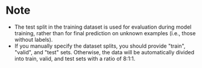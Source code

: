 # Note
- The test split in the training dataset is used for evaluation during model training, rather than for final 
prediction on unknown examples (i.e., those without labels).
- If you manually specify the dataset splits, you should provide "train", "valid", and "test" sets. Otherwise, the data
will be automatically divided into train, valid, and test sets with a ratio of 8:1:1.